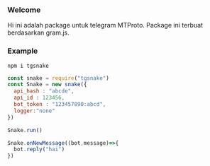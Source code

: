 ### Welcome
Hi ini adalah package untuk telegram MTProto.
Package ini terbuat berdasarkan gram.js.

### Example 

`npm i tgsnake`

```javascript
const snake = require("tgsnake")
const Snake = new snake({
  api_hash : "abcde",
  api_id : 123456,
  bot_token : "123457890:abcd",
  logger:"none"
})

Snake.run()

Snake.onNewMessage((bot,message)=>{
  bot.reply("hai")
})
```